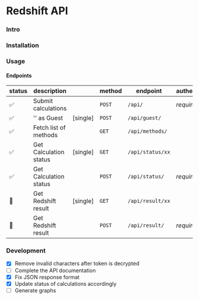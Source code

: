 # Redshift API

### Intro

### Installation

### Usage

#### Endpoints

| status                    | description             |           | method  | endpoint          | authentication |
| ------------------------- | ----------------------  | --------- | ------- | ----------------- | -------------- |
|   :white_check_mark:      | Submit calculations     |           | `POST`  | ```/api/```             | *required*   |
|   :white_check_mark:      | '' as Guest             | [single]  | `POST`  | ```/api/guest/```       |                |
|   :white_check_mark:      | Fetch list of methods   |           | `GET`   | ```/api/methods/```     |                |
|   :white_check_mark:      | Get Calculation status  | [single]  | `GET`   | ```/api/status/xx```    |                |
|   :white_check_mark:      | Get Calculation status  |           | `POST`  | ```/api/status/```      | *required*   |
|   :black_square_button:   | Get Redshift result     | [single]  | `GET`   | ```/api/result/xx```   |                |
|   :black_square_button:   | Get Redshift result     |           | `POST`  | ```/api/result/```      | *required*   |

### Development
- [x] Remove invalid characters after token is decrypted
- [ ] Complete the API documentation
- [x] Fix JSON response format
- [x] Update status of calculations accordingly
- [ ] Generate graphs
